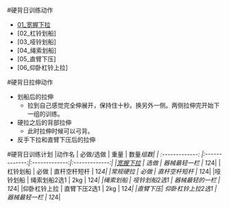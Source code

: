 #硬背日训练动作
- [01_宽握下拉](01_pull_down.md)
- [02_杠铃划船]
- [03_哑铃划船]
- [04_绳索划船]
- [05_直臂下压]
- [06_仰卧杠铃上拉]

#硬背日拉伸动作
- 划船后的拉伸
    - 拉到自己感觉完全伸展开，保持住十秒。换另外一侧。两侧拉伸完开始下一组的训练。
- 硬拉之后的背部拉伸
    - 此时拉伸时候可以弓背。
- 反手下拉和直臂下压后的拉伸


#硬背日训练计划
|动作名 | 必做/选做 | 重量 | 数量*组数|
| :-------------: |:-------------:|:-------------:|:-------------:|
|[宽握下拉](01_pull_down.md) | 选做 |  器械最轻一栏 | 12*4|
|杠铃划船 | 必做 | 直杆空杆短杆 | 12*4|
|常规硬拉 | 必做 | 直杆空杆短杆 | 12*4|
|哑铃划船 | 绳索划船2选1 | 2kg | 12*4|
|绳索划船 | 哑铃划船2选1 | 器械最轻的一栏 | 12*4|
|仰卧杠铃上拉 | 直臂下压2选1 | 2kg | 12*4|
|直臂下压| 仰卧杠铃上拉2选1 | 器械最轻一栏 | 12*4|
